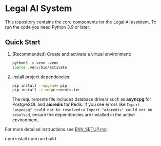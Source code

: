 # Legal AI System

This repository contains the core components for the Legal AI assistant. To run the code you need Python 3.9 or later.

## Quick Start

1. (Recommended) Create and activate a virtual environment:
   ```bash
   python3 -m venv .venv
   source .venv/bin/activate
   ```
2. Install project dependencies:
   ```bash
   pip install --upgrade pip
   pip install -r requirements.txt
   ```
   The requirements file includes database drivers such as **asyncpg** for PostgreSQL and **aioredis** for Redis. If you see errors like `Import "asyncpg" could not be resolved` or `Import "aioredis" could not be resolved`, ensure the dependencies are installed in the active environment.

For more detailed instructions see [ENV_SETUP.md](ENV_SETUP.md).


npm install
npm run build
```


